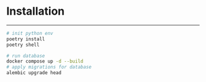 # Installation
---
```bash
# init python env
poetry install
poetry shell

# run database
docker compose up -d --build
# apply migrations for database
alembic upgrade head
```

